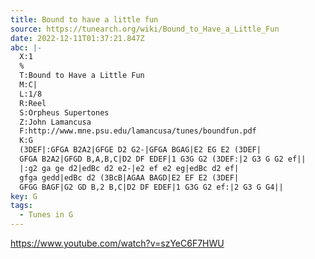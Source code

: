 ```yaml
---
title: Bound to have a little fun
source: https://tunearch.org/wiki/Bound_to_Have_a_Little_Fun
date: 2022-12-11T01:37:21.847Z
abc: |-
  X:1
  %
  T:Bound to Have a Little Fun
  M:C|
  L:1/8
  R:Reel
  S:Orpheus Supertones
  Z:John Lamancusa
  F:http://www.mne.psu.edu/lamancusa/tunes/boundfun.pdf
  K:G
  (3DEF|:GFGA B2A2|GFGE D2 G2-|GFGA BGAG|E2 EG E2 (3DEF|
  GFGA B2A2|GFGD B,A,B,C|D2 DF EDEF|1 G3G G2 (3DEF:|2 G3 G G2 ef||
  |:g2 ga ge d2|edBc d2 e2-|e2 ef e2 eg|edBc d2 ef|
  gfga gedd|edBc d2 (3BcB|AGAA BAGD|E2 EF E2 (3DEF|
  GFGG BAGF|G2 GD B,2 B,C|D2 DF EDEF|1 G3G G2 ef:|2 G3 G G4||
key: G
tags:
  - Tunes in G
---
```

https://www.youtube.com/watch?v=szYeC6F7HWU